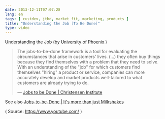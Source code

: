 ```yaml
---
date: 2013-12-11T07:07:28
lang: en
tags: [ custdev, jtbd, market fit, marketing, products ]
title: "Understanding the Job [To Be Done]"
type: video
---
```


Understanding the Job (by [University of Phoenix](http://www.youtube.com/watch?v=f84LymEs67Y) )

> The jobs-to-be-done framework is a tool for evaluating the
> circumstances that arise in customers' lives. (...) they often buy
> things because they find themselves with a problem that they need to
> solve. With an understanding of the "job" for which customers find
> themselves "hiring" a product or service, companies can more
> accurately develop and market products well-tailored to what customers
> are already trying to do.
>
> — [Jobs to be Done | Christensen Institute](http://www.christenseninstitute.org/key-concepts/jobs-to-be-done/)

See also [Jobs-to-be-Done | It's more than just Milkshakes](http://jobstobedone.org)

( Source: <https://www.youtube.com/> )

